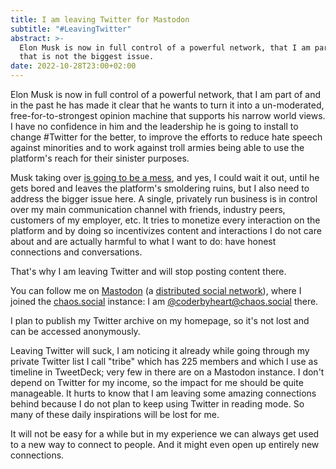 ```yaml
---
title: I am leaving Twitter for Mastodon
subtitle: "#LeavingTwitter"
abstract: >-
  Elon Musk is now in full control of a powerful network, that I am part of; but
  that is not the biggest issue.
date: 2022-10-28T23:00+02:00
---
```


Elon Musk is now in full control of a powerful network, that I am part of and in
the past he has made it clear that he wants to turn it into a un-moderated,
free-for-to-strongest opinion machine that supports his narrow world views. I
have no confidence in him and the leadership he is going to install to change
#Twitter for the better, to improve the efforts to reduce hate speech against
minorities and to work against troll armies being able to use the platform's
reach for their sinister purposes.

Musk taking over
[is going to be a mess](https://www.theverge.com/2022/10/28/23428132/elon-musk-twitter-acquisition-problems-speech-moderation),
and yes, I could wait it out, until he gets bored and leaves the platform's
smoldering ruins, but I also need to address the bigger issue here. A single,
privately run business is in control over my main communication channel with
friends, industry peers, customers of my employer, etc. It tries to monetize
every interaction on the platform and by doing so incentivizes content and
interactions I do not care about and are actually harmful to what I want to do:
have honest connections and conversations.

That's why I am leaving Twitter and will stop posting content there.

You can follow me on [Mastodon](https://mastodon.social/) (a
[distributed social network](https://en.wikipedia.org/wiki/Distributed_social_network)),
where I joined the [chaos.social](https://chaos.social/about/more) instance: I
am [@coderbyheart@chaos.social](https://chaos.social/@coderbyheart) there.

I plan to publish my Twitter archive on my homepage, so it's not lost and can be
accessed anonymously.

Leaving Twitter will suck, I am noticing it already while going through my
private Twitter list I call "tribe" which has 225 members and which I use as
timeline in TweetDeck; very few in there are on a Mastodon instance. I don't
depend on Twitter for my income, so the impact for me should be quite
manageable. It hurts to know that I am leaving some amazing connections behind
because I do not plan to keep using Twitter in reading mode. So many of these
daily inspirations will be lost for me.

It will not be easy for a while but in my experience we can always get used to a
new way to connect to people. And it might even open up entirely new
connections.
